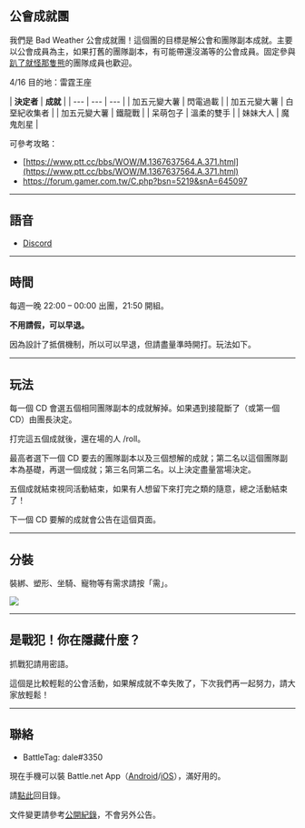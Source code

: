## 公會成就團

我們是 Bad Weather 公會成就團！這個團的目標是解公會和團隊副本成就。主要以公會成員為主，如果打舊的團隊副本，有可能帶還沒滿等的公會成員。固定參與[趴了就怪那隻熊](https://dalechou.github.io/wow/raid.html)的團隊成員也歡迎。

4/16 目的地：雷霆王座

 | **決定者** | **成就** |
| --- | --- | --- |
| 加五元變大薯 | 閃電過載 |
| 加五元變大薯 | 白堊紀收集者 |
| 加五元變大薯 | 鐵龍戰 |
| 呆萌包子 | 溫柔的雙手 |
| 妹妹大人 | 魔鬼剋星 |

可參考攻略：
- [https://www.ptt.cc/bbs/WOW/M.1367637564.A.371.html](https://www.ptt.cc/bbs/WOW/M.1367637564.A.371.html)
- https://forum.gamer.com.tw/C.php?bsn=5219&snA=645097

---

## 語音

- [Discord](https://discord.gg/Jyn6ERe)

---

## 時間

每週一晚 22:00 – 00:00 出團，21:50 開組。

**不用請假，可以早退。**

因為設計了抵償機制，所以可以早退，但請盡量準時開打。玩法如下。

---

## 玩法

每一個 CD 會選五個相同團隊副本的成就解掉。如果遇到接龍斷了（或第一個 CD）由團長決定。

打完這五個成就後，還在場的人 /roll。

最高者選下一個 CD 要去的團隊副本以及三個想解的成就；第二名以這個團隊副本為基礎，再選一個成就；第三名同第二名。以上決定盡量當場決定。

五個成就結束視同活動結束，如果有人想留下來打完之類的隨意，總之活動結束了！

下一個 CD 要解的成就會公告在這個頁面。

---

## 分裝

裝綁、塑形、坐騎、寵物等有需求請按「需」。

![](https://dalechou.github.com/wow/need.png)

---

## 是戰犯！你在隱藏什麼？

抓戰犯請用密語。

這個是比較輕鬆的公會活動，如果解成就不幸失敗了，下次我們再一起努力，請大家放輕鬆！

---

## 聯絡

- BattleTag: dale#3350

現在手機可以裝 Battle.net App（[Android](https://play.google.com/store/apps/details?id=com.blizzard.messenger)/[iOS](https://itunes.apple.com/us/app/blizzard-battle-net/id1241040030)），滿好用的。

請[點此](https://dalechou.github.io/wow/)回目錄。

文件變更請參考[公開紀錄](https://github.com/dalechou/wow/commits/master/raid2.md)，不會另外公告。
